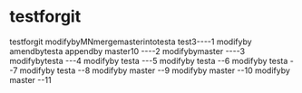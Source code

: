# testforgit
testforgit
modifybyMNmergemasterintotesta test3----1
modifyby amendbytesta appendby master10 ----2
modifybymaster ----3
modifybytesta ---4
modifyby testa ---5
modifyby testa --6
modifyby testa --7
modifyby testa --8
modifyby master --9
modifyby master --10
modifyby master --11

